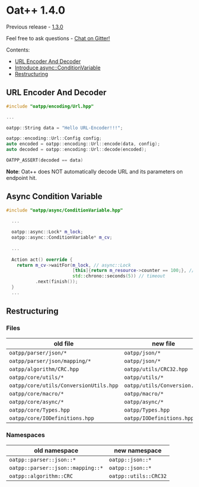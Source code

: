 # Oat++ 1.4.0

Previous release - [1.3.0](1.3.0.md)

Feel free to ask questions - [Chat on Gitter!](https://gitter.im/oatpp-framework/Lobby)

Contents:

- [URL Encoder And Decoder](#url-encoder-and-decoder)
- [Introduce async::ConditionVariable](#async-condition-variable)
- [Restructuring](#restructuring)


## URL Encoder And Decoder

```cpp
#include "oatpp/encoding/Url.hpp"

...

oatpp::String data = "Hello URL-Encoder!!!";

oatpp::encoding::Url::Config config;
auto encoded = oatpp::encoding::Url::encode(data, config);
auto decoded = oatpp::encoding::Url::decode(encoded);

OATPP_ASSERT(decoded == data)
```
**Note**: Oat++ does NOT automatically decode URL and its parameters on endpoint hit. 

## Async Condition Variable

```cpp
#include "oatpp/async/ConditionVariable.hpp"

  ...
  
  oatpp::async::Lock* m_lock;
  oatpp::async::ConditionVariable* m_cv;
  
  ...
  
  Action act() override {
    return m_cv->waitFor(m_lock, // async::Lock
                         [this]{return m_resource->counter == 100;}, // condition
                         std::chrono::seconds(5)) // timeout
           .next(finish());
  }
  ...
```

## Restructuring

### Files

| old file                               | new file                     |
|----------------------------------------|------------------------------|
| `oatpp/parser/json/*`                  | `oatpp/json/*`               |
| `oatpp/parser/json/mapping/*`          | `oatpp/json/*`               |
| `oatpp/algorithm/CRC.hpp`              | `oatpp/utils/CRC32.hpp`      |
| `oatpp/core/utils/*`                   | `oatpp/utils/*`              |
| `oatpp/core/utils/ConversionUtils.hpp` | `oatpp/utils/Conversion.hpp` |
| `oatpp/core/macro/*`                   | `oatpp/macro/*`              |
| `oatpp/core/async/*`                   | `oatpp/async/*`              |
| `oatpp/core/Types.hpp`                 | `oatpp/Types.hpp`            |
| `oatpp/core/IODefinitions.hpp`         | `oatpp/IODefinitions.hpp`    |

### Namespaces

| old namespace                     | new namespace        |
|-----------------------------------|----------------------|
| `oatpp::parser::json::*`          | `oatpp::json::*`     |
| `oatpp::parser::json::mapping::*` | `oatpp::json::*`     |
| `oatpp::algorithm::CRC`           | `oatpp::utils::CRC32`|


